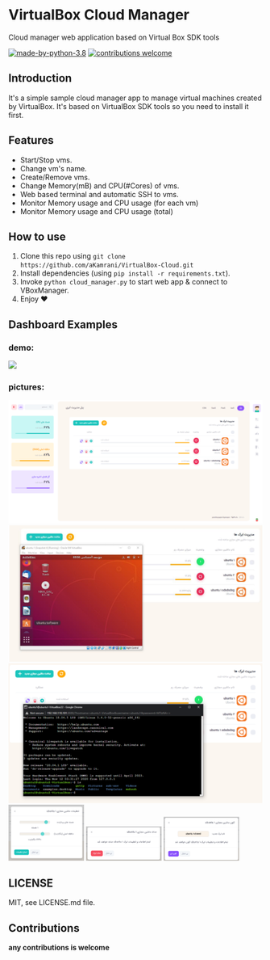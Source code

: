 # VirtualBox Cloud Manager
Cloud manager web application based on Virtual Box SDK tools


[![made-by-python-3.8](https://img.shields.io/badge/Made%20By-Python%203.8-blue?style=for-the-badge&logo=python)](https://www.python.org/)
[![contributions welcome](https://img.shields.io/badge/contributions-welcome-brightgreen.svg?style=for-the-badge)](https://github.com/aKamrani/VirtualBox-Cloud)

## Introduction
It's a simple sample cloud manager app to manage virtual machines created by VirtualBox.
It's based on VirtualBox SDK tools so you need to install it first.

## Features
* Start/Stop vms.
* Change vm's name.
* Create/Remove vms.
* Change Memory(mB) and CPU(#Cores) of vms.
* Web based terminal and automatic SSH to vms.
* Monitor Memory usage and CPU usage (for each vm)
* Monitor Memory usage and CPU usage (total)

## How to use
1) Clone this repo using `git clone https://github.com/aKamrani/VirtualBox-Cloud.git`
2) Install dependencies (using `pip install -r requirements.txt`).
3) Invoke `python cloud_manager.py` to start web app & connect to VBoxManager.
4) Enjoy ❤

## Dashboard Examples
### demo:
<img src="https://github.com/aKamrani/VirtualBox-Cloud/blob/main/images/video.gif" width="600">

### pictures:
<img src="https://github.com/aKamrani/VirtualBox-Cloud/blob/main/images/1.png" width="600">
<img src="https://github.com/aKamrani/VirtualBox-Cloud/blob/main/images/2.png" width="600">
<img src="https://github.com/aKamrani/VirtualBox-Cloud/blob/main/images/6.png" width="600">
<img src="https://github.com/aKamrani/VirtualBox-Cloud/blob/main/images/3.png" width="150">
<img src="https://github.com/aKamrani/VirtualBox-Cloud/blob/main/images/4.png" width="150">
<img src="https://github.com/aKamrani/VirtualBox-Cloud/blob/main/images/5.png" width="150">

## LICENSE
MIT, see LICENSE.md file.

## Contributions
**any contributions is welcome**
